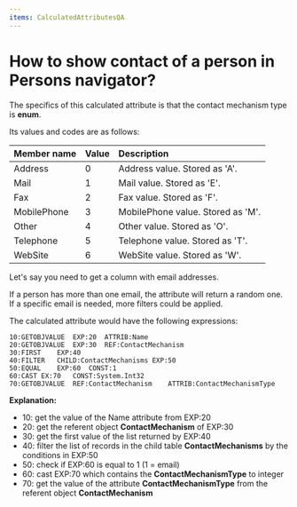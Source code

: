 ```yaml
---
items: CalculatedAttributesQA
---
```


# How to show contact of a person in Persons navigator?

The specifics of this calculated attribute is that the contact mechanism type is **enum**. 

Its values and codes are as follows:

| Member name | Value | Description                       |
| :---------- | :---- | :-------------------------------- |
| Address     | 0     | Address value. Stored as 'A'.     |
| Mail        | 1     | Mail value. Stored as 'E'.        |
| Fax         | 2     | Fax value. Stored as 'F'.         |
| MobilePhone | 3     | MobilePhone value. Stored as 'M'. |
| Other       | 4     | Other value. Stored as 'O'.       |
| Telephone   | 5     | Telephone value. Stored as 'T'.   |
| WebSite     | 6     | WebSite value. Stored as 'W'.     |

Let's say you need to get a column with email addresses. 

If a person has more than one email, the attribute will return a random one. <br> If a specific email is needed, more filters could be applied. 

The calculated attribute would have the following expressions:

```
10:GETOBJVALUE	EXP:20	ATTRIB:Name	
20:GETOBJVALUE	EXP:30	REF:ContactMechanism
30:FIRST	EXP:40
40:FILTER	CHILD:ContactMechanisms	EXP:50	
50:EQUAL	EXP:60	CONST:1			
60:CAST	EX:70	CONST:System.Int32	
70:GETOBJVALUE	REF:ContactMechanism	ATTRIB:ContactMechanismType	
```

**Explanation:**

- 10: get the value of the Name attribute from EXP:20
- 20: get the referent object **ContactMechanism** of EXP:30
- 30: get the first value of the list returned by EXP:40
- 40: filter the list of records in the child table **ContactMechanisms** by the conditions in EXP:50
- 50: check if EXP:60 is equal to 1 (1 = email)
- 60: cast EXP:70 which contains the **ContactMechanismType** to integer
- 70: get the value of the attribute **ContactMechanismType** from the referent object **ContactMechanism**


